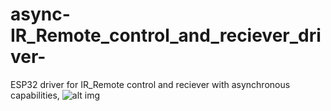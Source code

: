 # async-IR_Remote_control_and_reciever_driver-
ESP32 driver for IR_Remote control and reciever with asynchronous capabilities,
![alt img](https://github.com/Tavnos/async-IR_Remote_control_and_reciever_driver-/blob/main/r1.PNG)
